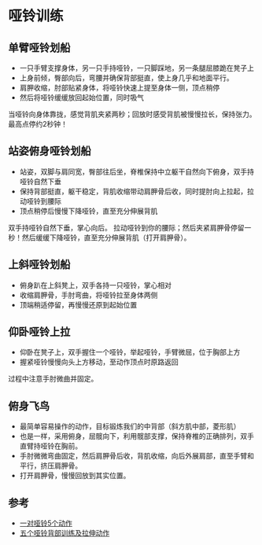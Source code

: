 # 哑铃训练

## 单臂哑铃划船

* 一只手臂支撑身体，另一只手持哑铃，一只脚踩地，另一条腿屈膝跪在凳子上
* 上身前倾，臀部向后，弯腰并确保背部挺直，使上身几乎和地面平行。
* 肩胛收缩，肘部贴紧身体，将哑铃快速上提至身体一侧，顶点稍停
* 然后将哑铃缓缓放回起始位置，同时吸气

当哑铃向身体靠拢，感觉背肌夹紧两秒；回放时感受背肌被慢慢拉长，保持张力。
最高点停约2秒钟！

## 站姿俯身哑铃划船

* 站姿，双脚与肩同宽，臀部往后坐，脊椎保持中立躯干自然向下俯身，双手持哑铃自然下垂
* 保持背部挺直，躯干稳定，背肌收缩带动肩胛骨后收，同时提肘向上拉起，拉动哑铃到腰际
* 顶点稍停后慢慢下降哑铃，直至充分伸展背肌

双手持哑铃自然下垂，掌心向后。
拉动哑铃到你的腰际；然后夹紧肩胛骨停留一秒！然后缓缓下降哑铃，直至充分伸展背肌（打开肩胛骨）。

## 上斜哑铃划船

* 俯身趴在上斜凳上，双手各持一只哑铃，掌心相对
* 收缩肩胛骨，手肘弯曲，将哑铃拉至身体两侧
* 顶端稍适停留，再慢慢还原到起始位置

## 仰卧哑铃上拉

* 仰卧在凳子上，双手握住一个哑铃，举起哑铃，手臂微屈，位于胸部上方
* 握紧哑铃慢慢向头上方移动，至动作顶点时原路返回

过程中注意手肘微曲并固定。

## 俯身飞鸟

* 最简单容易操作的动作，目标锻炼我们的中背部（斜方肌中部，菱形肌）
* 也是一样，采用俯身，屈髋向下，利用髋部支撑，保持脊椎的正确排列，双手直臂持哑铃在胸前。
* 手肘微微弯曲固定，然后肩胛骨后收，背肌收缩，向后外展肩部，直至手臂和平行，挤压肩胛骨。
* 打开肩胛骨，慢慢回放到其实位置。

## 参考

* [一对哑铃5个动作](https://baijiahao.baidu.com/s?id=1628513678644818368&wfr=spider&for=pc)
* [五个哑铃背部训练及拉伸动作](https://www.sohu.com/a/195613636_672690)
